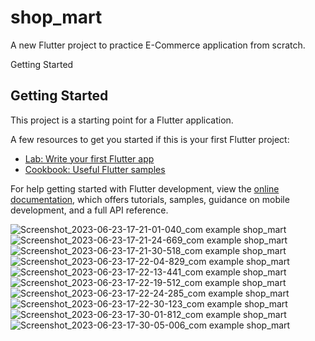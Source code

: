 # shop_mart

A new Flutter project to practice E-Commerce application from scratch.

Getting Started

## Getting Started

This project is a starting point for a Flutter application.

A few resources to get you started if this is your first Flutter project:

- [Lab: Write your first Flutter app](https://docs.flutter.dev/get-started/codelab)
- [Cookbook: Useful Flutter samples](https://docs.flutter.dev/cookbook)

For help getting started with Flutter development, view the
[online documentation](https://docs.flutter.dev/), which offers tutorials,
samples, guidance on mobile development, and a full API reference.

![Screenshot_2023-06-23-17-21-01-040_com example shop_mart](https://github.com/iramap/ShopMart/assets/122166121/e1bfe5d8-10c7-4e7a-a5a0-2e9603317bb6)
![Screenshot_2023-06-23-17-21-24-669_com example shop_mart](https://github.com/iramap/ShopMart/assets/122166121/30047c97-7613-4a09-a2df-b607667b4610)
![Screenshot_2023-06-23-17-21-30-518_com example shop_mart](https://github.com/iramap/ShopMart/assets/122166121/f5c6c11f-462b-4228-b725-8a344e2084b1)
![Screenshot_2023-06-23-17-22-04-829_com example shop_mart](https://github.com/iramap/ShopMart/assets/122166121/f7ca255f-8d82-4b6c-ac2a-c64651a5723a)
![Screenshot_2023-06-23-17-22-13-441_com example shop_mart](https://github.com/iramap/ShopMart/assets/122166121/fd372718-dc5b-4cfc-aa7f-0b610225a137)
![Screenshot_2023-06-23-17-22-19-512_com example shop_mart](https://github.com/iramap/ShopMart/assets/122166121/fd07640d-577f-4d40-80a8-f964dc738b5d)
![Screenshot_2023-06-23-17-22-24-285_com example shop_mart](https://github.com/iramap/ShopMart/assets/122166121/e150f9b1-0fff-4a65-ad40-4c6d24647de2)
![Screenshot_2023-06-23-17-22-30-123_com example shop_mart](https://github.com/iramap/ShopMart/assets/122166121/b5b19bed-29c9-4c24-b6d2-3f7cc8a5b74d)
![Screenshot_2023-06-23-17-30-01-812_com example shop_mart](https://github.com/iramap/ShopMart/assets/122166121/627ba073-d93a-4cc1-b4d6-35ebf1d82198)
![Screenshot_2023-06-23-17-30-05-006_com example shop_mart](https://github.com/iramap/ShopMart/assets/122166121/280b987c-9154-4d92-ac7e-06b11b7ea195)

